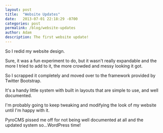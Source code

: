 ```yaml
---
layout: post
title:  "Website Updates"
date:   2013-07-01 22:18:29 -0700
categories: post
permalink: /blog/website-updates
author: Adam
description: The first website update!
---
```

So I redid my website design.

Sure, it was a fun experiment to do, but it wasn't really expandable and the more I tried to add to it, the more crowded and messy looking it got.

So I scrapped it completely and moved over to the framework provided by Twitter Bootstrap.

It's a handy little system with built in layouts that are simple to use, and well documented.

I'm probably going to keep tweaking and modifying the look of my website until I'm happy with it.

PyroCMS pissed me off for not being well documented at all and the updated system so...WordPress time!